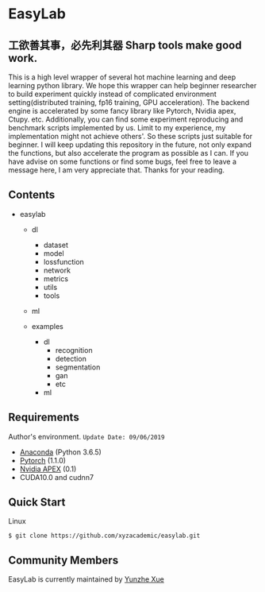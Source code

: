 EasyLab
=
工欲善其事，必先利其器 Sharp tools make good work.
-

This is a high level wrapper of several hot machine learning and deep learning python library. We hope this wrapper can 
help beginner researcher to build experiment quickly instead of complicated environment setting(distributed training, 
fp16 training, GPU acceleration). The backend engine is accelerated by some fancy library like Pytorch,
Nvidia apex, Ctupy. etc. Additionally, you can find some experiment reproducing and benchmark scripts implemented by 
us. 
Limit to my experience, my implementation might not achieve others'. So these scripts just suitable for beginner. I will 
keep updating this repository in the future, not only expand the functions, but also accelerate the program as possible 
as I can. If you have advise on some functions or find some bugs, feel free to leave a message here, I am very appreciate 
that. Thanks for your reading.

Contents
-

* easylab
    * dl
        * dataset
        * model
        * lossfunction
        * network
        * metrics
        * utils
        * tools
        
    * ml
    
    * examples
        * dl
            * recognition
            * detection
            * segmentation
            * gan
            * etc
        * ml
    
    
    
Requirements    
-
Author's environment. `Update Date: 09/06/2019`

- [Anaconda](https://anaconda.org/) (Python 3.6.5)
- [Pytorch](https://pytorch.org/) (1.1.0)
- [Nvidia APEX](https://github.com/NVIDIA/apex) (0.1)
- CUDA10.0 and cudnn7


Quick Start
-
Linux

    $ git clone https://github.com/xyzacademic/easylab.git
    
Community Members
-
EasyLab is currently maintained by [Yunzhe Xue](https://github.com/xyzacademic)